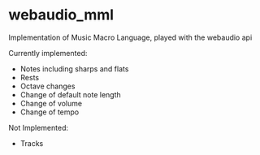 webaudio_mml
============

Implementation of Music Macro Language, played with the webaudio api


Currently implemented:  
* Notes including sharps and flats  
* Rests  
* Octave changes  
* Change of default note length  
* Change of volume  
* Change of tempo  

Not Implemented:  
* Tracks  